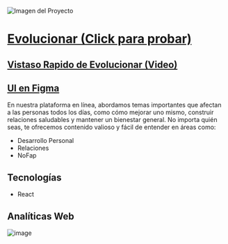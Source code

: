 ![Imagen del Proyecto](https://res.cloudinary.com/dabwdkdys/image/upload/v1703371748/Frame_6GraphLogo_xvfjtz.svg)

# [Evolucionar (Click para probar) ](https://evolucionar.vercel.app)

## [Vistaso Rapido de Evolucionar (Video)](https://res.cloudinary.com/dabwdkdys/video/upload/v1703702704/Dise%C3%B1o_sin_t%C3%ADtulo_laiuxs.mp4) 

## [UI en Figma](https://www.figma.com/file/zUIUfjoWRbwQ7P1d0C4W23/Masculinidad?type=design&t=N8pgZwpoSTB7MWwE-6)


En nuestra plataforma en línea, abordamos temas importantes que afectan a las personas todos los días, como cómo mejorar uno mismo, construir relaciones saludables y mantener un bienestar general. No importa quién seas, te ofrecemos contenido valioso y fácil de entender en áreas como:

- Desarrollo Personal
- Relaciones
- NoFap

## Tecnologías
- React


## Analíticas Web
![image](https://github.com/JunRod/Masculinidad/assets/87834204/a2b40ea1-48f7-474d-9ca4-c95868131f8c)
